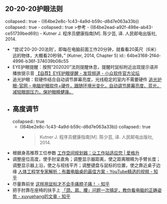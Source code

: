 ## 20-20-20护眼法则
collapsed:: true
	- ((64be2e8c-1c43-4a9d-b59c-d8d7e063a33b))
	  collapsed:: true
		- collapsed:: true
		  >参考
			- ((64be2ead-a92f-498e-ab43-ce51739bed69))
			- Kutner J. 程序员健康指南[M]. 陈少芸, 译. 人民邮电出版社, 2014.
- “尝试‘20-20-20法则’，即每在电脑前面工作20分钟，就看看20英尺（6米）远的物体，大概看20秒钟。” (Kutner, 2014, Chapter 5)
  id:: 64be3168-2f4d-4996-b36f-374039b08c55
- EYE护眼提醒：按照“202020”法则提醒休息，提醒时鼠标附近出现提示语并播放提示音 [【自荐】EYE护眼提醒 - 发现频道 - 小众软件官方论坛](https://meta.appinn.net/t/topic/32820)
- 追光护眼：软硬件结合自动调节屏幕亮度，光线稳定的室内不需要硬件 [追光护眼-官网 – 电脑护眼软件+硬件，跟随环境光变化，自动调节屏幕亮度、蓝光，减轻眼部压力，保护眼睛健康。](http://www.xabyb.com/)
- ## 高度调节
  collapsed:: true
	- ((64be2e8c-1c43-4a9d-b59c-d8d7e063a33b))
	  collapsed:: true
		- >Kutner J. 程序员健康指南[M]. 陈少芸, 译. 人民邮电出版社, 2014.
- 根据身高推荐工位参数 [工作空间规划器：让工作站适应您 | 爱格升](https://www.ergotron.com/zh-cn/%E5%B7%A5%E5%85%B7/%E5%B7%A5%E4%BD%9C%E7%A9%BA%E9%97%B4%E8%A7%84%E5%88%92%E5%99%A8?utm_source=cn.ticktick.task&utm_medium=social&utm_oi=903663640190803968)
- 调整座位高度，使手肘呈直角；调整显示器距离，使之距离眼睛为手臂长度；调整显示器上沿，使之与视线平齐；调整键盘与鼠标的位置，使之靠近桌子边缘 [人体工程学专家解析：布置电脑桌的最佳方案 - YouTube精选的视频 - 知乎](https://www.zhihu.com/zvideo/1409994830345400320)
- 尽量靠前坐 [这样用鼠标才不会手痛脖子痛！ - 知乎](https://www.zhihu.com/zvideo/1422525739715002368)
- 把手肘靠在座椅的扶手上 [「颈、肩、腰」问题一次搞定，教你看电脑的正确姿势 - xuyuehang的文章 - 知乎](https://zhuanlan.zhihu.com/p/22396058)